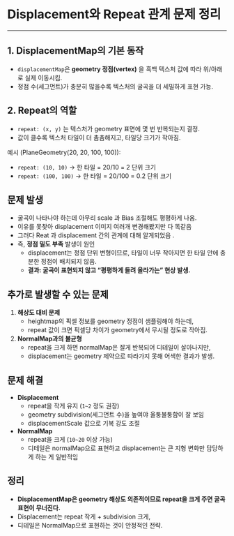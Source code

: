 # Displacement와 Repeat 관계 문제 정리

---

>

## 1. DisplacementMap의 기본 동작

- `displacementMap`은 **geometry 정점(vertex)** 을 흑백 텍스처 값에 따라 위/아래로 실제 이동시킴.
- 정점 수(세그먼트)가 충분히 많을수록 텍스처의 굴곡을 더 세밀하게 표현 가능.

## 2. Repeat의 역할

- `repeat: (x, y)` 는 텍스처가 geometry 표면에 몇 번 반복되는지 결정.
- 값이 클수록 텍스처 타일이 더 촘촘해지고, 타일당 크기가 작아짐.

예시 (PlaneGeometry(20, 20, 100, 100)):

- `repeat: (10, 10)` → 한 타일 = 20/10 = 2 단위 크기
- `repeat: (100, 100)` → 한 타일 = 20/100 = 0.2 단위 크기

## 문제 발생

- 굴곡이 나타나야 하는데 아무리 scale 과 Bias 조절해도 평평하게 나옴. 
- 이유를 못찾아 displacement 이미지 여러개 변경해봤지만 다 똑같음
- 그러다 Reat 과 displacement 간의 관계에 대해 알게되었음 .
- 즉, **정점 밀도 부족** 발생이 원인
  - displacement는 정점 단위 변형이므로, 타일이 너무 작아지면 한 타일 안에 충분한 정점이 배치되지 않음.
  - **결과: 굴곡이 표현되지 않고 “평평하게 들려 올라가는” 현상 발생.**

## 추가로 발생할 수 있는 문제 

1. **해상도 대비 문제**
   - heightmap의 픽셀 정보를 geometry 정점이 샘플링해야 하는데,
   - repeat 값이 크면 픽셀당 차이가 geometry에서 무시될 정도로 작아짐.
2. **NormalMap과의 불균형**
   - repeat을 크게 하면 normalMap은 잘게 반복되어 디테일이 살아나지만,
   - displacement는 geometry 제약으로 따라가지 못해 어색한 결과가 발생.

## 문제 해결 

- **Displacement**
  - repeat을 작게 유지 (`1~2` 정도 권장)
  - geometry subdivision(세그먼트 수)을 높여야 울퉁불퉁함이 잘 보임
  - displacementScale 값으로 기복 강도 조절
- **NormalMap**
  - repeat을 크게 (`10~20` 이상 가능)
  - 디테일은 normalMap으로 표현하고 displacement는 큰 지형 변화만 담당하게 하는 게 일반적임

## 정리

-  **DisplacementMap은 geometry 해상도 의존적이므로 repeat을 크게 주면 굴곡 표현이 무너진다.**
  - Displacement는 repeat 작게 + subdivision 크게,
  - 디테일은 NormalMap으로 표현하는 것이 안정적인 전략.